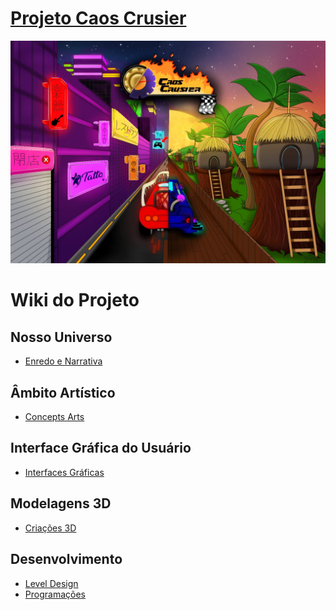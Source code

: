 # <a href="https://github.com/YosagiGames/CaosCruiser/wiki"> Projeto Caos Crusier </a> 
<img width ="600" src="https://github.com/YosagiGames/CaosCrusier/blob/main/Imgs/ConceptArt/CapaDoJogo/capaJogo.jpg">

# Wiki do Projeto

## Nosso Universo
- <a href="https://github.com/YosagiGames/CaosCruiser/wiki/Enredo-e-Narrativa"> Enredo e Narrativa </a>

## Âmbito Artístico
- <a href="https://github.com/YosagiGames/CaosCruiser/wiki/Concepts-Arts"> Concepts Arts </a>

## Interface Gráfica do Usuário
- <a href="https://github.com/YosagiGames/CaosCruiser/wiki/Interface-Gráfica-do-Usuário-(GUI)"> Interfaces Gráficas </a>

## Modelagens 3D
- <a href="https://github.com/YosagiGames/CaosCruiser/wiki/Modelagens-3D"> Criações 3D </a>

## Desenvolvimento 
- <a href="https://github.com/YosagiGames/CaosCruiser/wiki/Level-Design"> Level Design </a>
- <a href="https://github.com/YosagiGames/CaosCruiser/wiki/Desenvolvimento"> Programações </a>
